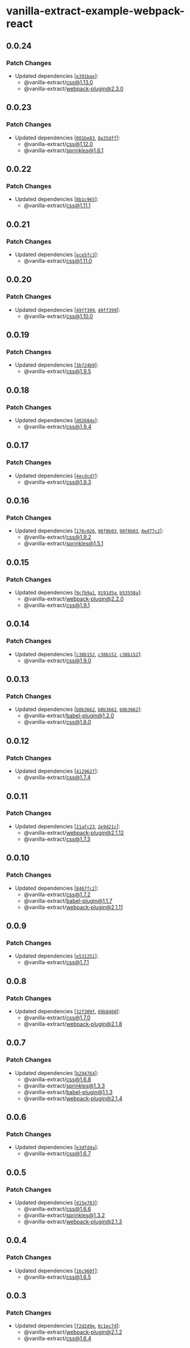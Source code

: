 # vanilla-extract-example-webpack-react

## 0.0.24

### Patch Changes

- Updated dependencies [[`e391bae`](https://github.com/vanilla-extract-css/vanilla-extract/commit/e391baec32463c60503f631ace578a71952f8180)]:
  - @vanilla-extract/css@1.13.0
  - @vanilla-extract/webpack-plugin@2.3.0

## 0.0.23

### Patch Changes

- Updated dependencies [[`001be83`](https://github.com/vanilla-extract-css/vanilla-extract/commit/001be8338a869f41acf19091707a2e097fd80de3), [`8a35dff`](https://github.com/vanilla-extract-css/vanilla-extract/commit/8a35dff7f8b4f75691b7ba6ecdc98f45d6e8c5f4)]:
  - @vanilla-extract/css@1.12.0
  - @vanilla-extract/sprinkles@1.6.1

## 0.0.22

### Patch Changes

- Updated dependencies [[`8b1c965`](https://github.com/vanilla-extract-css/vanilla-extract/commit/8b1c9651112edd9fa294e8ffbb8c873c6ab18cc7)]:
  - @vanilla-extract/css@1.11.1

## 0.0.21

### Patch Changes

- Updated dependencies [[`ece5fc3`](https://github.com/vanilla-extract-css/vanilla-extract/commit/ece5fc3130020aa2fdde5b0075b17695bb082b01)]:
  - @vanilla-extract/css@1.11.0

## 0.0.20

### Patch Changes

- Updated dependencies [[`49ff399`](https://github.com/vanilla-extract-css/vanilla-extract/commit/49ff399bf5bf23236b5574f37b4b79058678041d), [`49ff399`](https://github.com/vanilla-extract-css/vanilla-extract/commit/49ff399bf5bf23236b5574f37b4b79058678041d)]:
  - @vanilla-extract/css@1.10.0

## 0.0.19

### Patch Changes

- Updated dependencies [[`3b724b9`](https://github.com/vanilla-extract-css/vanilla-extract/commit/3b724b973a79d85cd4b5ab3e34fe312610c5b2da)]:
  - @vanilla-extract/css@1.9.5

## 0.0.18

### Patch Changes

- Updated dependencies [[`d02684e`](https://github.com/vanilla-extract-css/vanilla-extract/commit/d02684e1bf0e8b4f51ab2a273233ada9df57ebc9)]:
  - @vanilla-extract/css@1.9.4

## 0.0.17

### Patch Changes

- Updated dependencies [[`4ecdcd7`](https://github.com/vanilla-extract-css/vanilla-extract/commit/4ecdcd727302a51d2428031e96bd48011d387c8b)]:
  - @vanilla-extract/css@1.9.3

## 0.0.16

### Patch Changes

- Updated dependencies [[`176c026`](https://github.com/vanilla-extract-css/vanilla-extract/commit/176c026fd72bda3fc969ba0d91494540f88488cb), [`98f8b03`](https://github.com/vanilla-extract-css/vanilla-extract/commit/98f8b0387d661b77705d2cd83ab3095434e1223e), [`98f8b03`](https://github.com/vanilla-extract-css/vanilla-extract/commit/98f8b0387d661b77705d2cd83ab3095434e1223e), [`8ed77c2`](https://github.com/vanilla-extract-css/vanilla-extract/commit/8ed77c23ac004cd6e66b27f36100d5d5d014bc39)]:
  - @vanilla-extract/css@1.9.2
  - @vanilla-extract/sprinkles@1.5.1

## 0.0.15

### Patch Changes

- Updated dependencies [[`9cfb9a1`](https://github.com/vanilla-extract-css/vanilla-extract/commit/9cfb9a196fb84bd9d7984c1370488fd68e7ea1d0), [`9191d5a`](https://github.com/vanilla-extract-css/vanilla-extract/commit/9191d5adcdd4d129affdf5482659120e03a3d003), [`b53558a`](https://github.com/vanilla-extract-css/vanilla-extract/commit/b53558a3872987282b23d62b0063e4d789a379f9)]:
  - @vanilla-extract/webpack-plugin@2.2.0
  - @vanilla-extract/css@1.9.1

## 0.0.14

### Patch Changes

- Updated dependencies [[`c38b152`](https://github.com/vanilla-extract-css/vanilla-extract/commit/c38b152ff6dbcf0f2b4226fc167d67314ecebabb), [`c38b152`](https://github.com/vanilla-extract-css/vanilla-extract/commit/c38b152ff6dbcf0f2b4226fc167d67314ecebabb), [`c38b152`](https://github.com/vanilla-extract-css/vanilla-extract/commit/c38b152ff6dbcf0f2b4226fc167d67314ecebabb)]:
  - @vanilla-extract/css@1.9.0

## 0.0.13

### Patch Changes

- Updated dependencies [[`b0b3662`](https://github.com/vanilla-extract-css/vanilla-extract/commit/b0b36626de328a8dcc5c0301d50099fbe77a5cba), [`b0b3662`](https://github.com/vanilla-extract-css/vanilla-extract/commit/b0b36626de328a8dcc5c0301d50099fbe77a5cba), [`b0b3662`](https://github.com/vanilla-extract-css/vanilla-extract/commit/b0b36626de328a8dcc5c0301d50099fbe77a5cba)]:
  - @vanilla-extract/babel-plugin@1.2.0
  - @vanilla-extract/css@1.8.0

## 0.0.12

### Patch Changes

- Updated dependencies [[`412962f`](https://github.com/vanilla-extract-css/vanilla-extract/commit/412962fff737a6f7c80f26d347076c31cbd5905b)]:
  - @vanilla-extract/css@1.7.4

## 0.0.11

### Patch Changes

- Updated dependencies [[`21afc23`](https://github.com/vanilla-extract-css/vanilla-extract/commit/21afc23ae552b8071fbe5d7b0c3dce07fc016ee7), [`2e9d21c`](https://github.com/vanilla-extract-css/vanilla-extract/commit/2e9d21c718ba57daa83c5ee323871ffa6ced5d47)]:
  - @vanilla-extract/webpack-plugin@2.1.12
  - @vanilla-extract/css@1.7.3

## 0.0.10

### Patch Changes

- Updated dependencies [[`8467fc2`](https://github.com/vanilla-extract-css/vanilla-extract/commit/8467fc28707372f30d8b6239580244c06859a605)]:
  - @vanilla-extract/css@1.7.2
  - @vanilla-extract/babel-plugin@1.1.7
  - @vanilla-extract/webpack-plugin@2.1.11

## 0.0.9

### Patch Changes

- Updated dependencies [[`e531251`](https://github.com/vanilla-extract-css/vanilla-extract/commit/e531251689b8795eebd316ae8385f1ecc5b9b8a0)]:
  - @vanilla-extract/css@1.7.1

## 0.0.8

### Patch Changes

- Updated dependencies [[`32f309f`](https://github.com/vanilla-extract-css/vanilla-extract/commit/32f309faad90e927efc7a277d4208480c8b5122c), [`69b8460`](https://github.com/vanilla-extract-css/vanilla-extract/commit/69b846015ecada3354ea292e1276e5da560923c6)]:
  - @vanilla-extract/css@1.7.0
  - @vanilla-extract/webpack-plugin@2.1.8

## 0.0.7

### Patch Changes

- Updated dependencies [[`b294764`](https://github.com/vanilla-extract-css/vanilla-extract/commit/b294764b7f3401cec88760894ff19c60ca1d4d1d)]:
  - @vanilla-extract/css@1.6.8
  - @vanilla-extract/sprinkles@1.3.3
  - @vanilla-extract/babel-plugin@1.1.3
  - @vanilla-extract/webpack-plugin@2.1.4

## 0.0.6

### Patch Changes

- Updated dependencies [[`e3dfd4a`](https://github.com/vanilla-extract-css/vanilla-extract/commit/e3dfd4a54a66ebb3a3cacc0fcc94d2689f97bb40)]:
  - @vanilla-extract/css@1.6.7

## 0.0.5

### Patch Changes

- Updated dependencies [[`d15e783`](https://github.com/vanilla-extract-css/vanilla-extract/commit/d15e783c960144e3b3ca74128cb2d04fbbc16df1)]:
  - @vanilla-extract/css@1.6.6
  - @vanilla-extract/sprinkles@1.3.2
  - @vanilla-extract/webpack-plugin@2.1.3

## 0.0.4

### Patch Changes

- Updated dependencies [[`16c960f`](https://github.com/vanilla-extract-css/vanilla-extract/commit/16c960f32a011580eb6c4d0a45479fc28729e762)]:
  - @vanilla-extract/css@1.6.5

## 0.0.3

### Patch Changes

- Updated dependencies [[`f2d2d9e`](https://github.com/vanilla-extract-css/vanilla-extract/commit/f2d2d9eea18dcd4ffec694f8056a78d850485592), [`0c1ec7d`](https://github.com/vanilla-extract-css/vanilla-extract/commit/0c1ec7d5bfa5c4e66b4655c4f417f2751af7b3e3)]:
  - @vanilla-extract/webpack-plugin@2.1.2
  - @vanilla-extract/css@1.6.4
